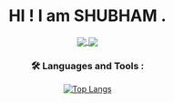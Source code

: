 <h1 align="center">HI ! I am SHUBHAM .</h1>

<div id="badges" align='center'>
  <a href="https://www.linkedin.com/in/shubham3279/">
  <img src = "https://img.shields.io/badge/LinkedIn-white?logo=linkedin&logoColor=black&style=for-the-badge" align="center">
  </a>
  <a href="https://www.kaggle.com/shubham3279">
  <img src = "https://img.shields.io/badge/Kaggle-white?logo=kaggle&logoColor=black&style=for-the-badge" align="center">
  </a>  
<div>
  
  ### :hammer_and_wrench: Languages  and Tools :
  

  
  [![Top Langs](https://github-readme-stats.vercel.app/api/top-langs/?username=shubham3279&layout=compact&theme=vision-friendly-dark)](https://github.com/shubham3279/github-readme-stats)
  <br>
  <br>
 
  


  
  
